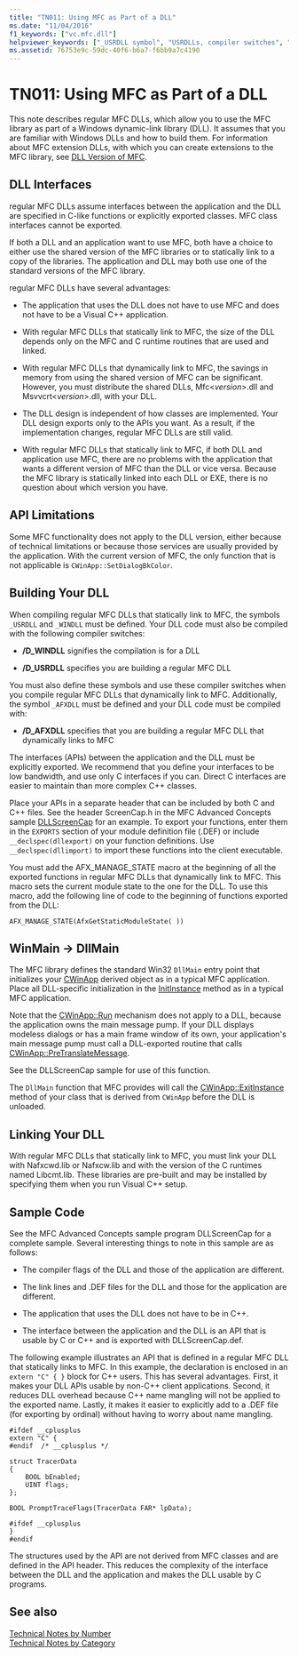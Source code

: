 ```yaml
---
title: "TN011: Using MFC as Part of a DLL"
ms.date: "11/04/2016"
f1_keywords: ["vc.mfc.dll"]
helpviewer_keywords: ["_USRDLL symbol", "USRDLLs, compiler switches", "TN011", "DLLs [MFC], linking", "MFC DLLs [MFC], linking regular MFC DLLs to MFC"]
ms.assetid: 76753e9c-59dc-40f6-b6a7-f6bb9a7c4190
---
```

# TN011: Using MFC as Part of a DLL

This note describes regular MFC DLLs, which allow you to use the MFC library as part of a Windows dynamic-link library (DLL). It assumes that you are familiar with Windows DLLs and how to build them. For information about MFC extension DLLs, with which you can create extensions to the MFC library, see [DLL Version of MFC](../mfc/tn033-dll-version-of-mfc.md).

## DLL Interfaces

regular MFC DLLs assume interfaces between the application and the DLL are specified in C-like functions or explicitly exported classes. MFC class interfaces cannot be exported.

If both a DLL and an application want to use MFC, both have a choice to either use the shared version of the MFC libraries or to statically link to a copy of the libraries. The application and DLL may both use one of the standard versions of the MFC library.

regular MFC DLLs have several advantages:

- The application that uses the DLL does not have to use MFC and does not have to be a Visual C++ application.

- With regular MFC DLLs that statically link to MFC, the size of the DLL depends only on the MFC and C runtime routines that are used and linked.

- With regular MFC DLLs that dynamically link to MFC, the savings in memory from using the shared version of MFC can be significant. However, you must distribute the shared DLLs, Mfc\<*version*>.dll and Msvvcrt\<*version*>.dll, with your DLL.

- The DLL design is independent of how classes are implemented. Your DLL design exports only to the APIs you want. As a result, if the implementation changes, regular MFC DLLs are still valid.

- With regular MFC DLLs that statically link to MFC, if both DLL and application use MFC, there are no problems with the application that wants a different version of MFC than the DLL or vice versa. Because the MFC library is statically linked into each DLL or EXE, there is no question about which version you have.

## API Limitations

Some MFC functionality does not apply to the DLL version, either because of technical limitations or because those services are usually provided by the application. With the current version of MFC, the only function that is not applicable is `CWinApp::SetDialogBkColor`.

## Building Your DLL

When compiling regular MFC DLLs that statically link to MFC, the symbols `_USRDLL` and `_WINDLL` must be defined. Your DLL code must also be compiled with the following compiler switches:

- **/D_WINDLL** signifies the compilation is for a DLL

- **/D_USRDLL** specifies you are building a regular MFC DLL

You must also define these symbols and use these compiler switches when you compile regular MFC DLLs that dynamically link to MFC. Additionally, the symbol `_AFXDLL` must be defined and your DLL code must be compiled with:

- **/D_AFXDLL** specifies that you are building a regular MFC DLL that dynamically links to MFC

The interfaces (APIs) between the application and the DLL must be explicitly exported. We recommend that you define your interfaces to be low bandwidth, and use only C interfaces if you can. Direct C interfaces are easier to maintain than more complex C++ classes.

Place your APIs in a separate header that can be included by both C and C++ files. See the header ScreenCap.h in the MFC Advanced Concepts sample [DLLScreenCap](../visual-cpp-samples.md) for an example. To export your functions, enter them in the `EXPORTS` section of your module definition file (.DEF) or include `__declspec(dllexport)` on your function definitions. Use `__declspec(dllimport)` to import these functions into the client executable.

You must add the AFX_MANAGE_STATE macro at the beginning of all the exported functions in regular MFC DLLs that dynamically link to MFC. This macro sets the current module state to the one for the DLL. To use this macro, add the following line of code to the beginning of functions exported from the DLL:

`AFX_MANAGE_STATE(AfxGetStaticModuleState( ))`

## WinMain -> DllMain

The MFC library defines the standard Win32 `DllMain` entry point that initializes your [CWinApp](../mfc/reference/cwinapp-class.md) derived object as in a typical MFC application. Place all DLL-specific initialization in the [InitInstance](../mfc/reference/cwinapp-class.md#initinstance) method as in a typical MFC application.

Note that the [CWinApp::Run](../mfc/reference/cwinapp-class.md#run) mechanism does not apply to a DLL, because the application owns the main message pump. If your DLL displays modeless dialogs or has a main frame window of its own, your application's main message pump must call a DLL-exported routine that calls [CWinApp::PreTranslateMessage](../mfc/reference/cwinapp-class.md#pretranslatemessage).

See the DLLScreenCap sample for use of this function.

The `DllMain` function that MFC provides will call the [CWinApp::ExitInstance](../mfc/reference/cwinapp-class.md#exitinstance) method of your class that is derived from `CWinApp` before the DLL is unloaded.

## Linking Your DLL

With regular MFC DLLs that statically link to MFC, you must link your DLL with Nafxcwd.lib or Nafxcw.lib and with the version of the C runtimes named Libcmt.lib. These libraries are pre-built and may be installed by specifying them when you run Visual C++ setup.

## Sample Code

See the MFC Advanced Concepts sample program DLLScreenCap for a complete sample. Several interesting things to note in this sample are as follows:

- The compiler flags of the DLL and those of the application are different.

- The link lines and .DEF files for the DLL and those for the application are different.

- The application that uses the DLL does not have to be in C++.

- The interface between the application and the DLL is an API that is usable by C or C++ and is exported with DLLScreenCap.def.

The following example illustrates an API that is defined in a regular MFC DLL that statically links to MFC. In this example, the declaration is enclosed in an `extern "C" { }` block for C++ users. This has several advantages. First, it makes your DLL APIs usable by non-C++ client applications. Second, it reduces DLL overhead because C++ name mangling will not be applied to the exported name. Lastly, it makes it easier to explicitly add to a .DEF file (for exporting by ordinal) without having to worry about name mangling.

```
#ifdef __cplusplus
extern "C" {
#endif  /* __cplusplus */

struct TracerData
{
    BOOL bEnabled;
    UINT flags;
};

BOOL PromptTraceFlags(TracerData FAR* lpData);

#ifdef __cplusplus
}
#endif
```

The structures used by the API are not derived from MFC classes and are defined in the API header. This reduces the complexity of the interface between the DLL and the application and makes the DLL usable by C programs.

## See also

[Technical Notes by Number](../mfc/technical-notes-by-number.md)<br/>
[Technical Notes by Category](../mfc/technical-notes-by-category.md)
